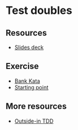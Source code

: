# Test doubles

## Resources

* [Slides deck](Session%2013.pdf)

## Exercise

* [Bank Kata](https://katalyst.codurance.com/bank)
* [Starting point](https://github.com/franiglesias/bank)

## More resources

* [Outside-in TDD](https://leanpub.com/tddbook-en/read#leanpub-auto-outside-in-tdd)